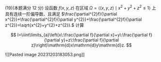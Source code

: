 (19)(本题满分 12 分)
设函数 $f(x,y,z)$ 在区域 $\Omega=\langle(x,y,z)\mid x^2+y^2+z^2\leqslant1\rangle$ 上具有连续一阶偏导数、且满足 $\frac{\partial^{2}f}{\partial x^{2}}+\frac{\partial^{2}f}{\partial y^{2}}+\frac{\partial^{2}f}{\partial z^{2}}=\sqrt{x^{2}+y^{2}+z^{2}}.$ 计算

$$
I=\iiint\limits_{a}\left(x\:\frac{\partial f}{\partial x}+y\:\frac{\partial f}{\partial y}+z\:\frac{\partial f}{\partial z}\right)\mathrm{d}x\mathrm{d}y\mathrm{d}z.
$$

![[Pasted image 20231203183053.png]]